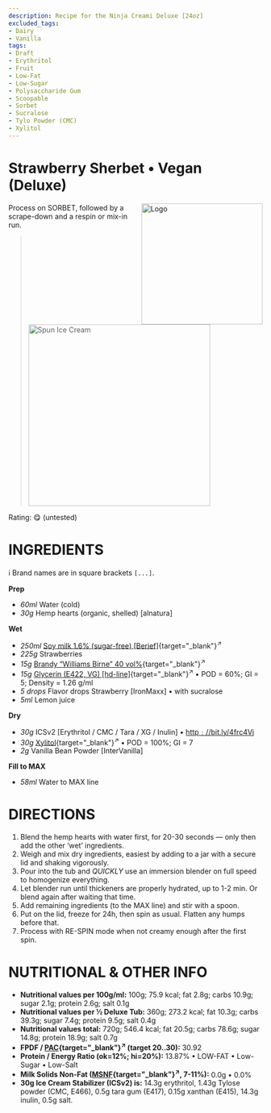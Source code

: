 ```yaml
---
description: Recipe for the Ninja Creami Deluxe [24oz]
excluded_tags:
- Dairy
- Vanilla
tags:
- Draft
- Erythritol
- Fruit
- Low-Fat
- Low-Sugar
- Polysaccharide Gum
- Scoopable
- Sorbet
- Sucralose
- Tylo Powder (CMC)
- Xylitol
---
```

# Strawberry Sherbet • Vegan (Deluxe)
<img style="float: right; margin-left: 1.5em;" width=240 alt="Logo" src="logo-strawberry-sherbet-vegan.png" />

Process on SORBET, followed by a scrape-down and a respin or mix-in run.

> <img width=360 alt="Spun Ice Cream" src="" class="zoomable" />

Rating: 😋 (untested)

# INGREDIENTS

ℹ️ Brand names are in square brackets `[...]`.

**Prep**

  - _60ml_ Water (cold)
  - _30g_ Hemp hearts (organic, shelled) [alnatura]

**Wet**

  - _250ml_ [Soy milk 1.6% (sugar-free) \[Berief\]](/ice-creamery/info/ingredients/#soy-milk){target="_blank"}<sup>↗</sup>
  - _225g_ Strawberries
  - _15g_ [Brandy “Williams Birne” 40 vol%](/ice-creamery/info/ingredients/#alcohol-ethanol){target="_blank"}<sup>↗</sup>
  - _15g_ [Glycerin (E422, VG) \[hd-line\]](/ice-creamery/info/ingredients/#vegetable-glycerin-glycerol-vg-e422){target="_blank"}<sup>↗</sup> • POD = 60%; GI = 5; Density = 1.26 g/ml
  - _5 drops_ Flavor drops Strawberry [IronMaxx] • with sucralose
  - _5ml_ Lemon juice

**Dry**

  - _30g_ ICSv2 [Erythritol / CMC / Tara / XG / Inulin] • [http﹕//bit.ly/4frc4Vj](https://jhermann.github.io/ice-creamery/I/Ice%20Cream%20Stabilizer%20(ICS)/)
  - _30g_ [Xylitol](/ice-creamery/info/ingredients/#xylitol-e967){target="_blank"}<sup>↗</sup> • POD = 100%; GI = 7
  - _2g_ Vanilla Bean Powder [InterVanilla]

**Fill to MAX**

  - _58ml_ Water to MAX line

# DIRECTIONS

 1. Blend the hemp hearts with water first, for 20-30 seconds — only then add the other ‘wet’ ingredients.
 1. Weigh and mix dry ingredients, easiest by adding to a jar with a secure lid and shaking vigorously.
 1. Pour into the tub and *QUICKLY* use an immersion blender on full speed to homogenize everything.
 1. Let blender run until thickeners are properly hydrated, up to 1-2 min. Or blend again after waiting that time.
 1. Add remaining ingredients (to the MAX line) and stir with a spoon.
 1. Put on the lid, freeze for 24h, then spin as usual. Flatten any humps before that.
 1. Process with RE-SPIN mode when not creamy enough after the first spin.

# NUTRITIONAL & OTHER INFO
- **Nutritional values per 100g/ml:** 100g; 75.9 kcal; fat 2.8g; carbs 10.9g; sugar 2.1g; protein 2.6g; salt 0.1g
- **Nutritional values per ½ Deluxe Tub:** 360g; 273.2 kcal; fat 10.3g; carbs 39.3g; sugar 7.4g; protein 9.5g; salt 0.4g
- **Nutritional values total:** 720g; 546.4 kcal; fat 20.5g; carbs 78.6g; sugar 14.8g; protein 18.9g; salt 0.7g
- **FPDF / [PAC](/ice-creamery/info/glossary/#potere-anti-congelante-pac){target="_blank"}<sup>↗</sup> (target 20..30):** 30.92
- **Protein / Energy Ratio (ok=12%; hi=20%):** 13.87% • LOW-FAT • Low-Sugar • Low-Salt
- **Milk Solids Non-Fat ([MSNF](/ice-creamery/info/glossary/#milk-solids-not-fat-msnf){target="_blank"}<sup>↗</sup>, 7-11%):** 0.0g • 0.0%
- **30g Ice Cream Stabilizer (ICSv2) is:** 14.3g erythritol, 1.43g Tylose powder (CMC, E466), 
0.5g tara gum (E417), 0.15g xanthan (E415),
14.3g inulin, 0.5g salt.
